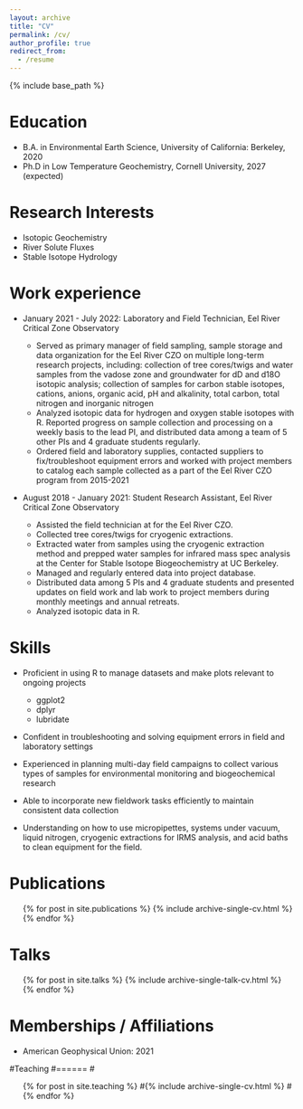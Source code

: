 ```yaml
---
layout: archive
title: "CV"
permalink: /cv/
author_profile: true
redirect_from:
  - /resume
---
```


{% include base_path %}

Education
======
* B.A. in Environmental Earth Science, University of California: Berkeley, 2020
* Ph.D in Low Temperature Geochemistry, Cornell University, 2027 (expected)

Research Interests
======
* Isotopic Geochemistry 
* River Solute Fluxes
* Stable Isotope Hydrology 

Work experience
======
* January 2021 - July 2022: Laboratory and Field Technician, Eel River Critical Zone Observatory
  * Served as primary manager of field sampling, sample storage and data organization for the Eel River CZO on multiple long-term research projects, including: collection of tree cores/twigs and water samples from the vadose zone and groundwater for dD and d18O isotopic analysis; collection of samples for carbon stable isotopes, cations, anions, organic acid, pH and alkalinity, total carbon, total nitrogen and inorganic nitrogen
  * Analyzed isotopic data for hydrogen and oxygen stable isotopes with R. Reported progress on sample collection and processing on a weekly basis to the lead PI, and distributed data among a team of 5 other PIs and 4 graduate students regularly.
  * Ordered field and laboratory supplies, contacted suppliers to fix/troubleshoot equipment errors and worked with project members to catalog each sample collected as a part of the Eel River CZO program from 2015-2021

* August 2018 - January 2021: Student Research Assistant, Eel River Critical Zone Observatory
  * Assisted the field technician at for the Eel River CZO.
  * Collected tree cores/twigs for cryogenic extractions.
  * Extracted water from samples using the cryogenic extraction method and prepped water samples for infrared mass spec analysis at the Center for Stable Isotope Biogeochemistry at UC Berkeley.
  * Managed and regularly entered data into project database.
  * Distributed data among 5 PIs and 4 graduate students and presented updates on field work and lab work to project members during monthly meetings and annual retreats.
  * Analyzed isotopic data in R.
  
Skills
======
* Proficient in using R to manage datasets and make plots relevant to ongoing projects
  * ggplot2
  * dplyr
  * lubridate

* Confident in troubleshooting and solving equipment errors in field and laboratory settings

* Experienced in planning multi-day field campaigns to collect various types of samples for environmental monitoring and biogeochemical research

* Able to incorporate new fieldwork tasks efficiently to maintain consistent data collection

* Understanding on how to use micropipettes, systems under vacuum, liquid nitrogen, cryogenic extractions for IRMS analysis, and acid baths to clean equipment for the field.

Publications
======
  <ul>{% for post in site.publications %}
    {% include archive-single-cv.html %}
  {% endfor %}</ul>
  
Talks
======
  <ul>{% for post in site.talks %}
    {% include archive-single-talk-cv.html %}
  {% endfor %}</ul>
  
Memberships / Affiliations
======
* American Geophysical Union: 2021

#Teaching
#======
  #<ul>{% for post in site.teaching %}
    #{% include archive-single-cv.html %}
  #{% endfor %}</ul>

